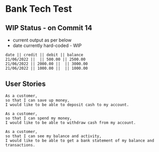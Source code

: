 # Bank Tech Test

## WIP Status - on Commit 14
* current output as per below
* date currently hard-coded - WIP

```
date || credit || debit || balance
21/06/2022 ||  || 500.00 || 2500.00
21/06/2022 || 2000.00 ||  || 3000.00
21/06/2022 || 1000.00 ||  || 1000.00
```

## User Stories

```
As a customer,
so that I can save up money,
I would like to be able to deposit cash to my account.

As a customer,
so that I can spend my money,
I would like to be able to withdraw cash from my account.

As a customer,
so that I can see my balance and activity,
I would like to be able to get a bank statement of my balance and transactions.

```
